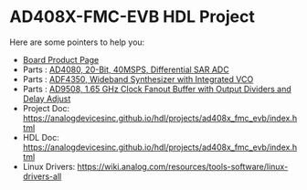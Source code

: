 # AD408X-FMC-EVB HDL Project

Here are some pointers to help you:
  * [Board Product Page](https://www.analog.com/AD408X-FMC-EVB)
  * Parts : [AD4080, 20-Bit, 40MSPS, Differential SAR ADC](https://www.analog.com/ad4080)
  * Parts : [ADF4350, Wideband Synthesizer with Integrated VCO](https://www.analog.com/adf4350)
  * Parts : [AD9508, 1.65 GHz Clock Fanout Buffer with Output Dividers and Delay Adjust](https://www.analog.com/ad9508)
  * Project Doc: https://analogdevicesinc.github.io/hdl/projects/ad408x_fmc_evb/index.html
  * HDL Doc: https://analogdevicesinc.github.io/hdl/projects/ad408x_fmc_evb/index.html
  * Linux Drivers: https://wiki.analog.com/resources/tools-software/linux-drivers-all